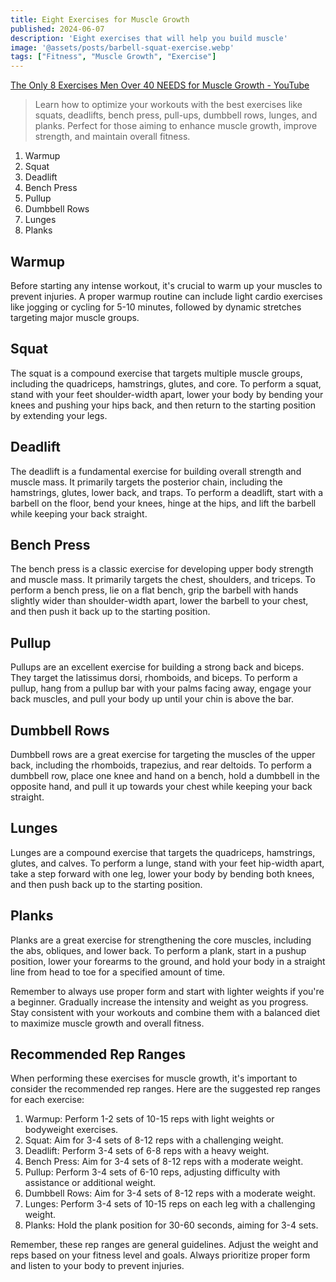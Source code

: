 ```yaml
---
title: Eight Exercises for Muscle Growth
published: 2024-06-07
description: 'Eight exercises that will help you build muscle'
image: '@assets/posts/barbell-squat-exercise.webp'
tags: ["Fitness", "Muscle Growth", "Exercise"]
---
```


[The Only 8 Exercises Men Over 40 NEEDS for Muscle Growth - YouTube](https://www.youtube.com/watch?v=Lb6O2bQdu4g)

> Learn how to optimize your workouts with the best exercises like squats, deadlifts, bench press, pull-ups, dumbbell rows, lunges, and planks. Perfect for those aiming to enhance muscle growth, improve strength, and maintain overall fitness.

1. Warmup
2. Squat
3. Deadlift
4. Bench Press
5. Pullup
6. Dumbbell Rows
7. Lunges
8. Planks

## Warmup

Before starting any intense workout, it's crucial to warm up your muscles to prevent injuries. A proper warmup routine can include light cardio exercises like jogging or cycling for 5-10 minutes, followed by dynamic stretches targeting major muscle groups.

## Squat

The squat is a compound exercise that targets multiple muscle groups, including the quadriceps, hamstrings, glutes, and core. To perform a squat, stand with your feet shoulder-width apart, lower your body by bending your knees and pushing your hips back, and then return to the starting position by extending your legs.

## Deadlift

The deadlift is a fundamental exercise for building overall strength and muscle mass. It primarily targets the posterior chain, including the hamstrings, glutes, lower back, and traps. To perform a deadlift, start with a barbell on the floor, bend your knees, hinge at the hips, and lift the barbell while keeping your back straight.

## Bench Press

The bench press is a classic exercise for developing upper body strength and muscle mass. It primarily targets the chest, shoulders, and triceps. To perform a bench press, lie on a flat bench, grip the barbell with hands slightly wider than shoulder-width apart, lower the barbell to your chest, and then push it back up to the starting position.

## Pullup

Pullups are an excellent exercise for building a strong back and biceps. They target the latissimus dorsi, rhomboids, and biceps. To perform a pullup, hang from a pullup bar with your palms facing away, engage your back muscles, and pull your body up until your chin is above the bar.

## Dumbbell Rows

Dumbbell rows are a great exercise for targeting the muscles of the upper back, including the rhomboids, trapezius, and rear deltoids. To perform a dumbbell row, place one knee and hand on a bench, hold a dumbbell in the opposite hand, and pull it up towards your chest while keeping your back straight.

## Lunges

Lunges are a compound exercise that targets the quadriceps, hamstrings, glutes, and calves. To perform a lunge, stand with your feet hip-width apart, take a step forward with one leg, lower your body by bending both knees, and then push back up to the starting position.

## Planks

Planks are a great exercise for strengthening the core muscles, including the abs, obliques, and lower back. To perform a plank, start in a pushup position, lower your forearms to the ground, and hold your body in a straight line from head to toe for a specified amount of time.

Remember to always use proper form and start with lighter weights if you're a beginner. Gradually increase the intensity and weight as you progress. Stay consistent with your workouts and combine them with a balanced diet to maximize muscle growth and overall fitness.

## Recommended Rep Ranges

When performing these exercises for muscle growth, it's important to consider the recommended rep ranges. Here are the suggested rep ranges for each exercise:

1. Warmup: Perform 1-2 sets of 10-15 reps with light weights or bodyweight exercises.
2. Squat: Aim for 3-4 sets of 8-12 reps with a challenging weight.
3. Deadlift: Perform 3-4 sets of 6-8 reps with a heavy weight.
4. Bench Press: Aim for 3-4 sets of 8-12 reps with a moderate weight.
5. Pullup: Perform 3-4 sets of 6-10 reps, adjusting difficulty with assistance or additional weight.
6. Dumbbell Rows: Aim for 3-4 sets of 8-12 reps with a moderate weight.
7. Lunges: Perform 3-4 sets of 10-15 reps on each leg with a challenging weight.
8. Planks: Hold the plank position for 30-60 seconds, aiming for 3-4 sets.

Remember, these rep ranges are general guidelines. Adjust the weight and reps based on your fitness level and goals. Always prioritize proper form and listen to your body to prevent injuries.
